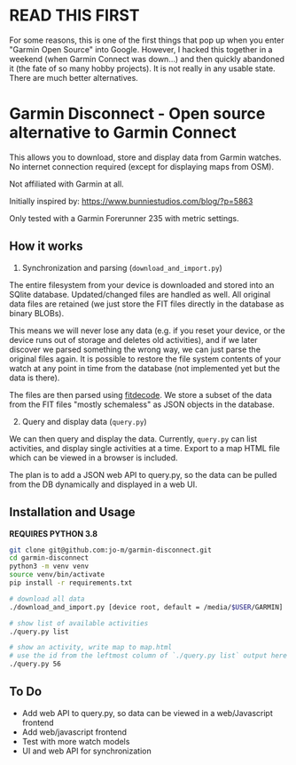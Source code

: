 # READ THIS FIRST

For some reasons, this is one of the first things that pop up when you enter "Garmin Open Source" into Google.
However, I hacked this together in a weekend (when Garmin Connect was down...) and then quickly abandoned it (the fate of so many hobby projects).
It is not really in any usable state. There are much better alternatives.

# Garmin Disconnect - Open source alternative to Garmin Connect

This allows you to download, store and display data from Garmin watches.
No internet connection required (except for displaying maps from OSM).

Not affiliated with Garmin at all.

Initially inspired by: <https://www.bunniestudios.com/blog/?p=5863>

Only tested with a Garmin Forerunner 235 with metric settings.

## How it works

1. Synchronization and parsing (`download_and_import.py`)

The entire filesystem from your device is downloaded and stored into an SQlite database.
Updated/changed files are handled as well. All original data files are retained (we just
store the FIT files directly in the database as binary BLOBs).

This means we will never lose any data (e.g. if you reset your device, or the device runs out
of storage and deletes old activities), and if we later discover we parsed something the
wrong way, we can just parse the original files again.
It is possible to restore the file system contents of your watch at any point in time from the
database (not implemented yet but the data is there).

The files are then parsed using [fitdecode](https://github.com/polyvertex/fitdecode).
We store a subset of the data from the FIT files "mostly schemaless" as JSON
objects in the database.

2. Query and display data (`query.py`)

We can then query and display the data.
Currently, `query.py` can list activities, and display single activities at a time.
Export to a map HTML file which can be viewed in a browser is included.

The plan is to add a JSON web API to query.py, so the data can be pulled
from the DB dynamically and displayed in a web UI.

## Installation and Usage

**REQUIRES PYTHON 3.8**

```bash
git clone git@github.com:jo-m/garmin-disconnect.git
cd garmin-disconnect
python3 -m venv venv
source venv/bin/activate
pip install -r requirements.txt
```

```bash
# download all data
./download_and_import.py [device root, default = /media/$USER/GARMIN]

# show list of available activities
./query.py list

# show an activity, write map to map.html
# use the id from the leftmost column of `./query.py list` output here
./query.py 56
```

## To Do
* Add web API to query.py, so data can be viewed in a web/Javascript frontend
* Add web/javascript frontend
* Test with more watch models
* UI and web API for synchronization
